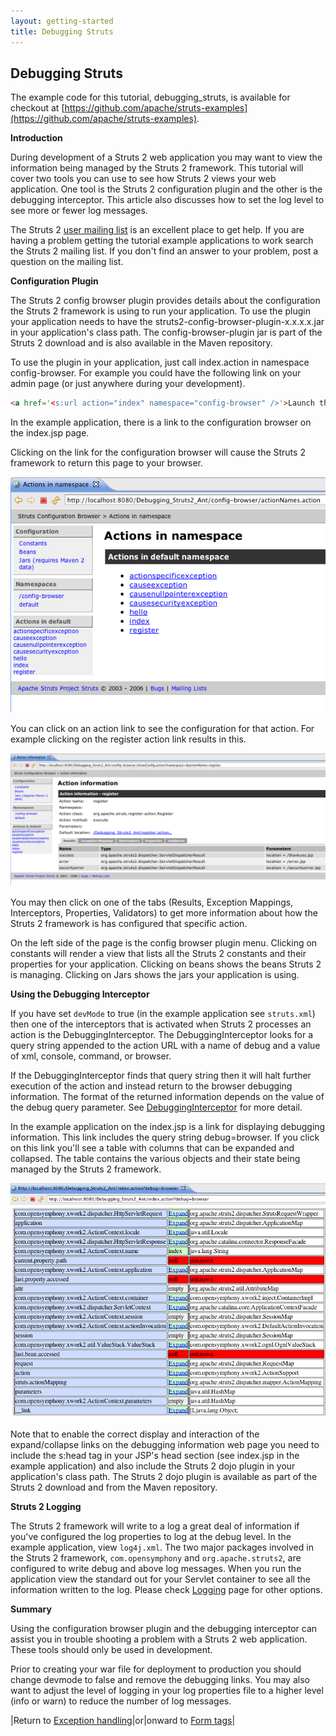 ```yaml
---
layout: getting-started
title: Debugging Struts
---
```

## Debugging Struts

The example code for this tutorial, debugging_struts, is available for checkout at [https://github.com/apache/struts-examples](https://github.com/apache/struts-examples).

__Introduction__

During development of a Struts 2 web application you may want to view the information being managed by the Struts 2 framework. This tutorial will cover two tools you can use to see how Struts 2 views your web application. One tool is the Struts 2 configuration plugin and the other is the debugging interceptor. This article also discusses how to set the log level to see more or fewer log messages.

The Struts 2 [user mailing list](http://struts.apache.org/mail.html) is an excellent place to get help. If you are having a problem getting the tutorial example applications to work search the Struts 2 mailing list. If you don't find an answer to your problem, post a question on the mailing list.

__Configuration Plugin__

The Struts 2 config browser plugin provides details about the configuration the Struts 2 framework is using to run your application. To use the plugin your application needs to have the struts2-config-browser-plugin-x.x.x.x.jar in your application's class path. The config-browser-plugin jar is part of the Struts 2 download and is also available in the Maven repository.

To use the plugin in your application, just call index.action in namespace config-browser. For example you could have the following link on your admin page (or just anywhere during your development).

```html
<a href='<s:url action="index" namespace="config-browser" />'>Launch the configuration browser</a>
```

In the example application, there is a link to the configuration browser on the index.jsp page.

Clicking on the link for the configuration browser will cause the Struts 2 framework to return this page to your browser.

![debuging-struts-1.png](attachments/att17137672_debuging-struts-1.png)

You can click on an action link to see the configuration for that action. For example clicking on the register action link results in this.

![debuging-struts-2.png](attachments/att17137673_debuging-struts-2.png)

You may then click on one of the tabs (Results, Exception Mappings, Interceptors, Properties, Validators) to get more information about how the Struts 2 framework is has configured that specific action.

On the left side of the page is the config browser plugin menu. Clicking on constants will render a view that lists all the Struts 2 constants and their properties for your application. Clicking on beans shows the beans Struts 2 is managing. Clicking on Jars shows the jars your application is using.

__Using the Debugging Interceptor__

If you have set `devMode` to true (in the example application see `struts.xml`) then one of the interceptors that is activated when Struts 2 processes an action is the DebuggingInterceptor. The DebuggingInterceptor looks for a query string appended to the action URL with a name of debug and a value of xml, console, command, or browser.

If the DebuggingInterceptor finds that query string then it will halt further execution of the action and instead return to the browser debugging information. The format of the returned information depends on the value of the debug query parameter. See [DebuggingInterceptor](//struts.apache.org/docs/debugginginterceptor.html)  for more detail.

In the example application on the index.jsp is a link for displaying debugging information. This link includes the query string debug=browser. If you click on this link you'll see a table with columns that can be expanded and collapsed. The table contains the various objects and their state being managed by the Struts 2 framework.

![debuging-struts-3.png](attachments/att17137674_debuging-struts-3.png)

Note that to enable the correct display and interaction of the expand/collapse links on the debugging information web page you need to include the s:head tag in your JSP's head section (see index.jsp in the example application) and also include the Struts 2 dojo plugin in your application's class path. The Struts 2 dojo plugin is available as part of the Struts 2 download and from the Maven repository.

__Struts 2 Logging__

The Struts 2 framework will write to a log a great deal of information if you've configured the log properties to log at the debug level. In the example application, view `log4j.xml`. The two major packages involved in the Struts 2 framework, `com.opensymphony` and `org.apache.struts2`, are configured to write debug and above log messages. When you run the application view the standard out for your Servlet container to see all the information written to the log. Please check [Logging](//struts.apache.org/docs/logging.html)  page for other options.

__Summary__

Using the configuration browser plugin and the debugging interceptor can assist you in trouble shooting a problem with a Struts 2 web application. These tools should only be used in development.

Prior to creating your war file for deployment to production you should change devmode to false and remove the debugging links. You may also want to adjust the level of logging in your log properties file to a higher level (info or warn) to reduce the number of log messages.

|Return to [Exception handling](exception-handling.html)|or|onward to [Form tags](form-tags.html)|
